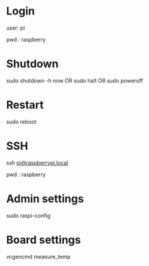 # Login

user: pi

pwd : raspberry

# Shutdown
sudo shutdown -h now OR sudo halt OR sudo poweroff

# Restart

sudo reboot

# SSH

ssh pi@raspberrypi.local

pwd : raspberry

# Admin settings

sudo raspi-config

# Board settings

vcgencmd measure_temp

